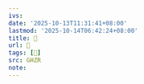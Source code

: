 ```yaml
---
ivs:
date: '2025-10-13T11:31:41+08:00'
lastmod: '2025-10-14T06:42:24+08:00'
title: 󰪕
url: 󰪕
tags: [𥻉]
src: GHZR
note:
---
```

